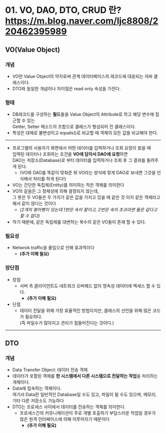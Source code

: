 # 01. VO, DAO, DTO, CRUD 란? <https://m.blog.naver.com/ljc8808/220462395989>
## VO(Value Object)
### 개념
- VO란 Value Object의 약자로써 관계 데이터베이스의 레코드에 대응되는 자바 클래스이다.
- DTO와 동일한 개념이나 차이점은 read only 속성을 가진다.
### 형태
- DB레코드를 구성하는 **필드**들을 Value Object의 Attribute로 하고 해당 변수에 접근할 수 있는  
Getter, Setter 메소드의 조합으로 클래스가 형성되어 진 클래스이다.
- 특성은 대체로 불변성이고 equals()로 비교할 때 객체의 모든 값을 비교해야 한다.
***
- 프로그램의 사용자가 화면에서 어떤 데이터를 입력하거나 조회 요청이 왔을 때   
입력된 데이터나 조회하는 조건을 **VO에 담아서 DAO에 요청**하면   
DAO는 저장소(Database)로 부터 데이터를 입력하거나 조회 후 그 결과를 돌려주게 된다.   
  - (VO와 DAO를 똑같이 맞춰준 뒤 VO라는 양식에 맞게 DAO로 보내면 그것을 인식해서 처리를 하게 된다!)
- VO는 간단한 독칩체(Entity)를 의미하는 작은 객체를 의미한다
- VO의 같음은 그 정체성에 의해 결정되지 않는데,  
그 뜻은 두 VO들은 두 가지가 같은 값을 가지고 있을 때 같은 것 이지 같은 객체라고해서 같지 않다는 것이다
  - *(2개의 붕어빵이 있는데 1번은 속이 팥이고, 2번은 속이 초코라면 둘은 같다고 할 수 없다)*
- 작기 때문에, 같은 독립체를 대변하는 복수의 같은 VO들이 존재 할 수 있다.   
### 필요성
- Netwrok traffic을 줄임으로 인해 효과적이다
  - **(추가 이해 필요)**
### 장단점
- 장점
  - 서버 측 클라이언트도 네트워크 오버헤드 없이 영속성 데이터에 엑세스 할 수 있다.
    - **(추가 이해 필요)**
- 단점
  - 데이터 전달을 위해 가장 효율적인 방법이지만, 클래스의 선언을 위해 많은 코드가 필요하다.    
  (즉 파일수가 많아지고 관리가 힘들어진다는 것이다.)
***
## DTO
### 개념
- Data Transfer Object: 데이터 전송 객체
- 데이터가 포함된 객체를 **한 시스템에서 다른 시스템으로 전달하는 작업**을 처리하는 개체이다.
- Data에 접속하는 객체이다.    
여기서 Data란 일반적인 Database일 수도 있고, 파일이 될 수도 있으며, 메모리, 기타 다른 저장소도 가능하다
- DTO는 프로세스 사이에서 데이터를 전송하는 객체를 의미한다.
  - 프로세스간의 커뮤니케이션이 주로 개별 호출하기 부담스러운 작업일 경우가 많은 원격 인터페이스에 의해 이루어지기 때문이다
    - **(추가 이해 필요)**
    
    
    
    
    
